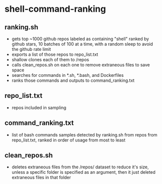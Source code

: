 # shell-command-ranking

## ranking.sh

* gets top ~1000 github repos labeled as containing "shell" ranked by github stars, 10 batches of 100 at a time, with a random sleep to avoid the github rate limit
* exports a list of those repos to repo_list.txt
* shallow clones each of them to /repos
* calls clean_repos.sh on each one to remove extraneous files to save space
* searches for commands in *.sh, *.bash, and Dockerfiles
* ranks those commands and outputs to command_ranking.txt

## repo_list.txt

* repos included in sampling

## command_ranking.txt

* list of bash commands samples detected by ranking.sh from repos from repo_list.txt, ranked in order of usage from most to least

## clean_repos.sh

* deletes extraneous files from the /repos/ dataset to reduce it's size, unless a specific folder is specified as an argument, then it just deleted extraneous files in that folder
